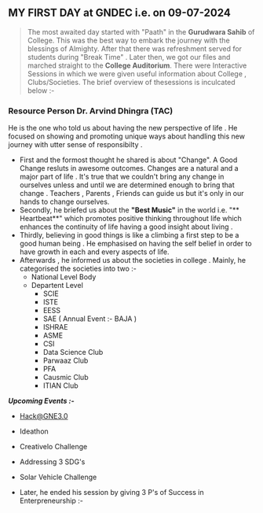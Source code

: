 ## **MY FIRST DAY at GNDEC i.e. on 09-07-2024**
> The most awaited day started with "Paath" in the **Gurudwara Sahib** of College. This was the best way to embark the journey with the blessings of Almighty. After that there was refreshment served for students during "Break Time" . Later then, we got our files and marched straight to the **College Auditorium**. There were Interactive Sessions in which we were given useful information about College , Clubs/Societies. The brief overview of thesessions is inculcated below :-
### Resource Person Dr. Arvind Dhingra (TAC)
He is the one who told us about having the new perspective of life . He focused on showing and promoting unique ways about handling this new journey with utter sense of responsibilty .
 * First and the formost thought he shared is about "Change". A Good Change resluts in awesome outcomes. Changes are a natural and a major part of life . It's true that we couldn't bring any change in ourselves unless and until we are determined enough to bring that change . Teachers , Parents , Friends can guide us but it's only in our hands to change ourselves.
 * Secondly, he briefed us about the **"Best Music"** in the world i.e. "** Heartbeat**" which promotes positive thinking throughout life which enhances the continuity of life having a good insight about living .
 * Thirdly, believing in good things is like a climbing a first step to be a good human being . He emphasised on having  the self belief in order to have growth in each and every aspects of life.
 * Afterwards , he informed us about the societies in college . Mainly, he categorised the societies into two :-
   * National Level Body
   * Departent Level
     * SCIE
     * ISTE
     * EESS
     * SAE  ( Annual Event :- BAJA )
     * ISHRAE
     * ASME
     * CSI
     * Data Science Club
     * Parwaaz Club
     * PFA
     * Causmic Club
     * ITIAN Club
  
***Upcoming Events :-***  
  * Hack@GNE3.0
  * Ideathon 
  * Creativelo Challenge 
   * Addressing 3 SDG's
  * Solar Vehicle Challenge

* Later, he ended his session by giving 3 P's of Success in Enterpreneurship :-
   


